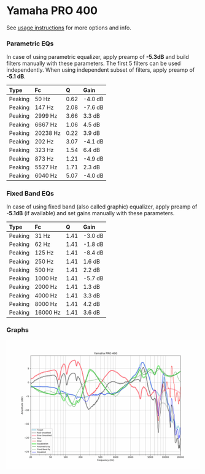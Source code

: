 # Yamaha PRO 400
See [usage instructions](https://github.com/jaakkopasanen/AutoEq#usage) for more options and info.

### Parametric EQs
In case of using parametric equalizer, apply preamp of **-5.3dB** and build filters manually
with these parameters. The first 5 filters can be used independently.
When using independent subset of filters, apply preamp of **-5.1 dB**.

| Type    | Fc       |    Q | Gain    |
|:--------|:---------|:-----|:--------|
| Peaking | 50 Hz    | 0.62 | -4.0 dB |
| Peaking | 147 Hz   | 2.08 | -7.6 dB |
| Peaking | 2999 Hz  | 3.66 | 3.3 dB  |
| Peaking | 6667 Hz  | 1.06 | 4.5 dB  |
| Peaking | 20238 Hz | 0.22 | 3.9 dB  |
| Peaking | 202 Hz   | 3.07 | -4.1 dB |
| Peaking | 323 Hz   | 1.54 | 6.4 dB  |
| Peaking | 873 Hz   | 1.21 | -4.9 dB |
| Peaking | 5527 Hz  | 1.71 | 2.3 dB  |
| Peaking | 6040 Hz  | 5.07 | -4.0 dB |

### Fixed Band EQs
In case of using fixed band (also called graphic) equalizer, apply preamp of **-5.1dB**
(if available) and set gains manually with these parameters.

| Type    | Fc       |    Q | Gain    |
|:--------|:---------|:-----|:--------|
| Peaking | 31 Hz    | 1.41 | -3.0 dB |
| Peaking | 62 Hz    | 1.41 | -1.8 dB |
| Peaking | 125 Hz   | 1.41 | -8.4 dB |
| Peaking | 250 Hz   | 1.41 | 1.6 dB  |
| Peaking | 500 Hz   | 1.41 | 2.2 dB  |
| Peaking | 1000 Hz  | 1.41 | -5.7 dB |
| Peaking | 2000 Hz  | 1.41 | 1.3 dB  |
| Peaking | 4000 Hz  | 1.41 | 3.3 dB  |
| Peaking | 8000 Hz  | 1.41 | 4.2 dB  |
| Peaking | 16000 Hz | 1.41 | 3.6 dB  |

### Graphs
![](./Yamaha%20PRO%20400.png)
